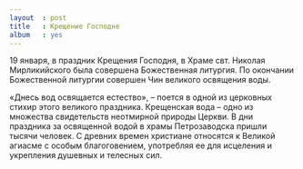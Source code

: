 ```yaml
---
layout  : post
title   : Крещение Господне
album   : yes
---
```


19 января, в праздник Крещения Господня, в Храме свт. Николая Мирликийского была совершена Божественная литургия. По окончании Божественной литургии совершен Чин великого освящения воды.

«Днесь вод освящается естество», – поется в одной из церковных стихир этого великого праздника. Крещенская вода – одно из множества свидетельств неотмирной природы Церкви. В дни праздника за освященной водой в храмы Петрозаводска пришли тысячи человек. С древних времен христиане относятся к Великой агиасме с особым благоговением, употребляя ее для исцеления и укрепления душевных и телесных сил.
